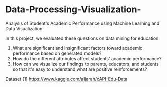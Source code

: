# Data-Processing-Visualization-
Analysis of Student's Academic Performance using Machine Learning and Data Visualization

In this project, we evaluated these questions on data mining for education:  
1) What are significant and insignificant factors toward academic performance based on generated models?   
2) How do the different attributes affect students' academic performance?
3) How can we visualize our findings to parents, educators, and students so that it's easy to understand what are positive reinforcements?

Dataset [1] https://www.kaggle.com/aljarah/xAPI-Edu-Data
